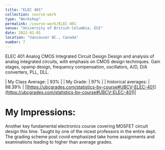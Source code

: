 ```yaml
---
title: "ELEC 401"
collection: course-work
type: "Workshop"
permalink: /course-work/ELEC-401
venue: "University of British Columbia, ECE"
date: 2022-01-01
location: "Vancouver BC., Canada"
number: 7
---
```


ELEC 401
Analog CMOS Integrated Circuit Design
Design and analysis of analog integrated circuits, with emphasis on CMOS design techniques. Gain stages, opamp design, frequency compensation, oscillators, A/D, D/A converters, PLL, DLL.


| My Class Average: | 93% |
| My Grade: | 97% |
| historical averages: | 88.39% | 
|[https://ubcgrades.com/statistics-by-course#UBCV-ELEC-401](https://ubcgrades.com/statistics-by-course#UBCV-ELEC-401)|

# My Impressions:

Another key fundamental electronics course covering MOSFET circuit design this time. Taught by one of the nicest professors in the entire dept. The grading scheme post covid emphasized take home assignments and examinations leading to higher than average grades.
